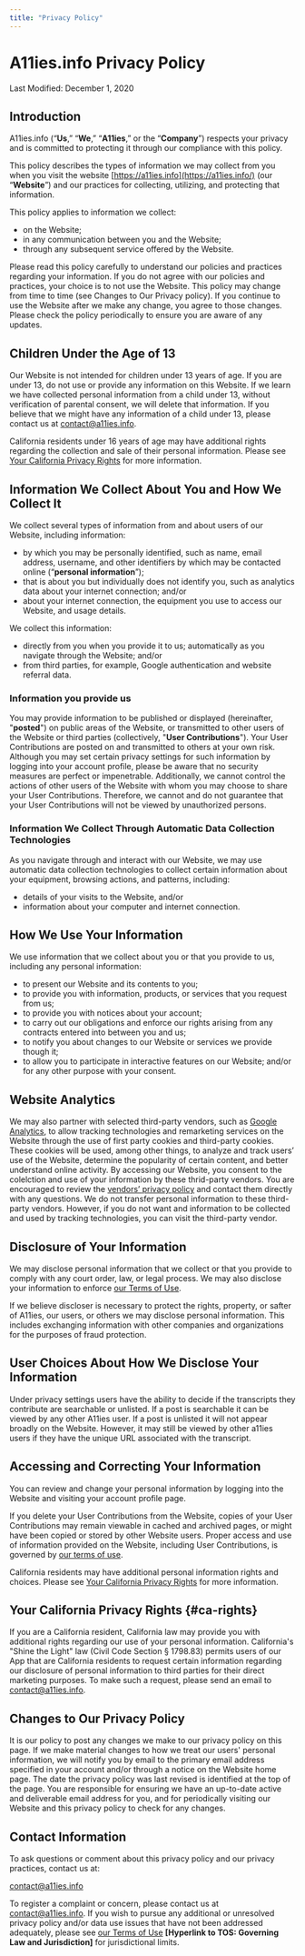 ```yaml
---
title: "Privacy Policy"
---
```


# A11ies.info Privacy Policy

Last Modified: December 1, 2020

## Introduction

A11ies.info (“**Us**,” “**We**,” “**A11ies**,” or the “**Company**”) respects your privacy and is committed to protecting it through our compliance with this policy.

This policy describes the types of information we may collect from you when you visit the website [https://a11ies.info](https://a11ies.info/) (our “**Website**”) and our practices for collecting, utilizing, and protecting that information.

This policy applies to information we collect:

- on the Website;
- in any communication between you and the Website;
- through any subsequent service offered by the Website.

Please read this policy carefully to understand our policies and practices regarding your information. If you do not agree with our policies and practices, your choice is to not use the Website. This policy may change from time to time (see Changes to Our Privacy policy). If you continue to use the Website after we make any change, you agree to those changes. Please check the policy periodically to ensure you are aware of any updates.

## Children Under the Age of 13

Our Website is not intended for children under 13 years of age. If you are under 13, do not use or provide any information on this Website. If we learn we have collected personal information from a child under 13, without verification of parental consent, we will delete that information. If you believe that we might have any information of a child under 13, please contact us at [contact@a11ies.info](mailto:contact@a11ies.info).

California residents under 16 years of age may have additional rights regarding the collection and sale of their personal information. Please see [Your California Privacy Rights](#ca-rights) for more information.

## Information We Collect About You and How We Collect It

We collect several types of information from and about users of our Website, including information:

- by which you may be personally identified, such as name, email address, username, and other identifiers by which may be contacted online (“**personal information**”);
- that is about you but individually does not identify you, such as analytics data about your internet connection; and/or
- about your internet connection, the equipment you use to access our Website, and usage details.

We collect this information:

- directly from you when you provide it to us;
  automatically as you navigate through the Website; and/or
- from third parties, for example, Google authentication and website referral data.

### Information you provide us

You may provide information to be published or displayed (hereinafter, "**posted**") on public areas of the Website, or transmitted to other users of the Website or third parties (collectively, "**User Contributions**"). Your User Contributions are posted on and transmitted to others at your own risk. Although you may set certain privacy settings for such information by logging into your account profile, please be aware that no security measures are perfect or impenetrable. Additionally, we cannot control the actions of other users of the Website with whom you may choose to share your User Contributions. Therefore, we cannot and do not guarantee that your User Contributions will not be viewed by unauthorized persons.

### Information We Collect Through Automatic Data Collection Technologies

As you navigate through and interact with our Website, we may use automatic data collection technologies to collect certain information about your equipment, browsing actions, and patterns, including:

- details of your visits to the Website, and/or
- information about your computer and internet connection.

## How We Use Your Information

We use information that we collect about you or that you provide to us, including any personal information:

- to present our Website and its contents to you;
- to provide you with information, products, or services that you request from us;
- to provide you with notices about your account;
- to carry out our obligations and enforce our rights arising from any contracts entered into between you and us;
- to notify you about changes to our Website or services we provide though it;
- to allow you to participate in interactive features on our Website; and/or
  for any other purpose with your consent.

## Website Analytics

We may also partner with selected third-party vendors, such as [Google Analytics](https://policies.google.com/privacy), to allow tracking technologies and remarketing services on the Website through the use of first party cookies and third-party cookies. These cookies will be used, among other things, to analyze and track users’ use of the Website, determine the popularity of certain content, and better understand online activity. By accessing our Website, you consent to the colelction and use of your information by these thrid-party vendors. You are encouraged to review the [vendors’ privacy policy](https://policies.google.com/privacy) and contact them directly with any questions. We do not transfer personal information to these third-party vendors. However, if you do not want and information to be collected and used by tracking technologies, you can visit the third-party vendor.

## Disclosure of Your Information

We may disclose personal information that we collect or that you provide to comply with any court order, law, or legal process. We may also disclose your information to enforce [our Terms of Use]().

If we believe discloser is necessary to protect the rights, property, or safter of A11ies, our users, or others we may disclose personal information. This includes exchanging information with other companies and organizations for the purposes of fraud protection.

## User Choices About How We Disclose Your Information

Under privacy settings users have the ability to decide if the transcripts they contribute are searchable or unlisted. If a post is searchable it can be viewed by any other A11ies user. If a post is unlisted it will not appear broadly on the Website. However, it may still be viewed by other a11ies users if they have the unique URL associated with the transcript.

## Accessing and Correcting Your Information

You can review and change your personal information by logging into the Website and visiting your account profile page.

If you delete your User Contributions from the Website, copies of your User Contributions may remain viewable in cached and archived pages, or might have been copied or stored by other Website users. Proper access and use of information provided on the Website, including User Contributions, is governed by [our terms of use]().

California residents may have additional personal information rights and choices. Please see [Your California Privacy Rights](#ca-rights) for more information.

## Your California Privacy Rights {#ca-rights}

If you are a California resident, California law may provide you with additional rights regarding our use of your personal information. California's "Shine the Light" law (Civil Code Section § 1798.83) permits users of our App that are California residents to request certain information regarding our disclosure of personal information to third parties for their direct marketing purposes. To make such a request, please send an email to [contact@a11ies.info](mailto:contact@a11ies.info).

## Changes to Our Privacy Policy

It is our policy to post any changes we make to our privacy policy on this page. If we make material changes to how we treat our users' personal information, we will notify you by email to the primary email address specified in your account and/or through a notice on the Website home page. The date the privacy policy was last revised is identified at the top of the page. You are responsible for ensuring we have an up-to-date active and deliverable email address for you, and for periodically visiting our Website and this privacy policy to check for any changes.

## Contact Information

To ask questions or comment about this privacy policy and our privacy practices, contact us at:

[contact@a11ies.info](mailto:contact@a11ies.info)

To register a complaint or concern, please contact us at [contact@a11ies.info](mailto:contact@a11ies.info). If you wish to pursue any additional or unresolved privacy policy and/or data use issues that have not been addressed adequately, please see [our Terms of Use]() **[Hyperlink to TOS: Governing Law and Jurisdiction]** for jurisdictional limits.
